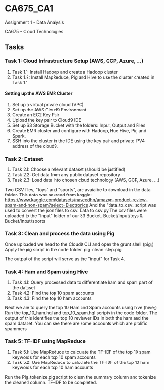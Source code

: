 # CA675_CA1
Assignment 1 - Data Analysis

CA675 - Cloud Technologies

## Tasks

### Task 1: Cloud Infrastructure Setup (AWS, GCP, Azure, …)

1. Task 1.1: Install Hadoop and create a Hadoop cluster
2. Task 1.2: Install MapReduce, Pig and Hive to use the cluster created in Task 1.1 

#### Setting up the AWS EMR Cluster

1. Set up a virtual private cloud (VPC)
2. Set up the AWS Cloud9 Environment
3. Create an EC2 Key Pair
4. Upload the key pair to Cloud9 IDE
5. Set up S3 Storage Bucket with the folders: Input, Output and Files
6. Create EMR cluster and configure with Hadoop, Hue Hive, Pig and Spark.
7. SSH into the cluster in the IDE using the key pair and private IPV4 address of the cloud9.

### Task 2: Dataset

1. Task 2.1: Choose a relevant dataset (should be justified)
2. Task 2.2: Get data from any public dataset repository
3. Task 2.3: Load data into chosen cloud technology (AWS, GCP, Azure, …)

Two CSV files, "toys" and "sports", are avaialbe to download in the data folder.
This data was sourced from kaggle: https://www.kaggle.com/datasets/naveedhn/amazon-product-review-spam-and-non-spam?select=Electronics
And the "data_to_csv_ script was used to convert the json files to csv. Data to csv.py
The csv files were uploaded to the "Input" folder of our S3 Bucket. Bucket/input/toys & Bucket/input/sports

### Task 3: Clean and process the data using Pig

Once uploaded we head to the Cloud9 CLI and open the grunt shell (pig;)
Apply the pig script in the code folder: pig_clean_step.pig

The output of the script will serve as the "input" for Task 4.

### Task 4: Ham and Spam using Hive

1. Task 4.1: Query processed data to differentiate ham and spam part of the dataset
2. Task 4.2: Find the top 10 spam accounts
3. Task 4.3: Find the top 10 ham accounts

Next we are to query the top 10 Ham and Spam accounts using hive (hive;)
Run the top_10_ham.hql and top_10_spam.hql scripts in the code folder.
The output of this identifies the top 10 reviewer IDs in both the ham and the spam dataset. You can see there are some accounts which are prolific spammers.

### Task 5: TF-IDF using MapReduce

1. Task 5.1: Use MapReduce to calculate the TF-IDF of the top 10 spam keywords for each top
10 spam accounts
2. Task 5.2: Use MapReduce to calculate the TF-IDF of the top 10 ham keywords for each top
10 ham accounts

Run the Pig_tokenize.pig script to clean the summary column and tokenize the cleaned column. TF-IDF to be completed.

